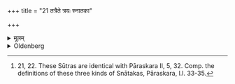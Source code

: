 +++
title = "21 तत्रैते त्रयः स्नातका"

+++

<details><summary>मूलम्</summary>

तत्रैते त्रयः स्नातका भवन्ति २१
</details>

<details><summary>Oldenberg</summary>

21. [^3]  There are three (kinds of) Snātakas:


[^3]:  21, 22. These Sūtras are identical with Pāraskara II, 5, 32. Comp. the definitions of these three kinds of Snātakas, Pāraskara, l.l. 33-35.
</details>
